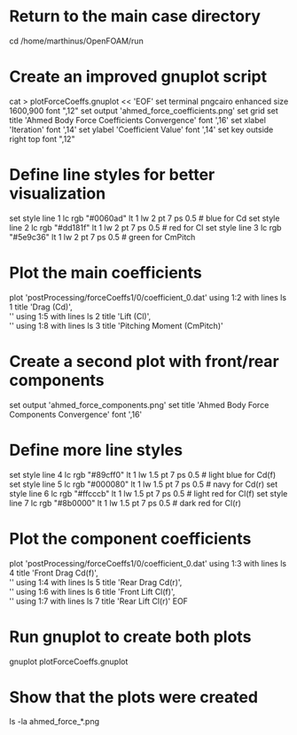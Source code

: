 # Return to the main case directory
cd /home/marthinus/OpenFOAM/run

# Create an improved gnuplot script
cat > plotForceCoeffs.gnuplot << 'EOF'
set terminal pngcairo enhanced size 1600,900 font ",12"
set output 'ahmed_force_coefficients.png'
set grid
set title 'Ahmed Body Force Coefficients Convergence' font ',16'
set xlabel 'Iteration' font ',14'
set ylabel 'Coefficient Value' font ',14'
set key outside right top font ",12"

# Define line styles for better visualization
set style line 1 lc rgb "#0060ad" lt 1 lw 2 pt 7 ps 0.5  # blue for Cd
set style line 2 lc rgb "#dd181f" lt 1 lw 2 pt 7 ps 0.5  # red for Cl
set style line 3 lc rgb "#5e9c36" lt 1 lw 2 pt 7 ps 0.5  # green for CmPitch

# Plot the main coefficients
plot 'postProcessing/forceCoeffs1/0/coefficient_0.dat' using 1:2 with lines ls 1 title 'Drag (Cd)', \
     '' using 1:5 with lines ls 2 title 'Lift (Cl)', \
     '' using 1:8 with lines ls 3 title 'Pitching Moment (CmPitch)'

# Create a second plot with front/rear components
set output 'ahmed_force_components.png'
set title 'Ahmed Body Force Components Convergence' font ',16'

# Define more line styles
set style line 4 lc rgb "#89cff0" lt 1 lw 1.5 pt 7 ps 0.5  # light blue for Cd(f)
set style line 5 lc rgb "#000080" lt 1 lw 1.5 pt 7 ps 0.5  # navy for Cd(r)
set style line 6 lc rgb "#ffcccb" lt 1 lw 1.5 pt 7 ps 0.5  # light red for Cl(f)
set style line 7 lc rgb "#8b0000" lt 1 lw 1.5 pt 7 ps 0.5  # dark red for Cl(r)

# Plot the component coefficients
plot 'postProcessing/forceCoeffs1/0/coefficient_0.dat' using 1:3 with lines ls 4 title 'Front Drag Cd(f)', \
     '' using 1:4 with lines ls 5 title 'Rear Drag Cd(r)', \
     '' using 1:6 with lines ls 6 title 'Front Lift Cl(f)', \
     '' using 1:7 with lines ls 7 title 'Rear Lift Cl(r)'
EOF

# Run gnuplot to create both plots
gnuplot plotForceCoeffs.gnuplot

# Show that the plots were created
ls -la ahmed_force_*.png
